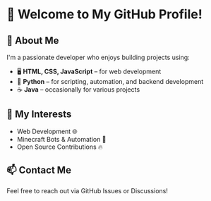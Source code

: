# 👋 Welcome to My GitHub Profile!

## 🚀 About Me
I'm a passionate developer who enjoys building projects using:

- 🖥 **HTML, CSS, JavaScript** – for web development  
- 🐍 **Python** – for scripting, automation, and backend development  
- ☕ **Java** – occasionally for various projects  

## 📌 My Interests
- Web Development 🌐  
- Minecraft Bots & Automation 🤖  
- Open Source Contributions 🔥  

## 📫 Contact Me
Feel free to reach out via GitHub Issues or Discussions!  
